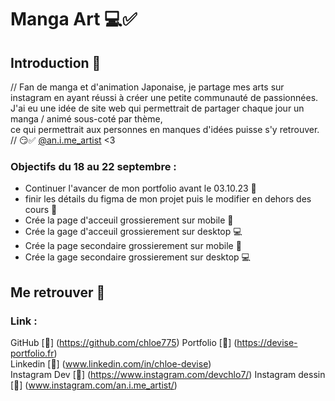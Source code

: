 # Manga Art 💻✅

## Introduction 🤑

// Fan de manga et d'animation Japonaise, je partage mes arts sur instagram en ayant réussi à créer une petite communauté de passionnées.  
J'ai eu une idée de site web qui permettrait de partager chaque jour un manga / animé sous-coté par thème,  
ce qui permettrait aux personnes en manques d'idées puisse s'y retrouver. // 😏✅
[@an.i.me_artist](https://instagram.com/an.i.me_artist?igshid=NzZhOTFlYzFmZQ==) <3

### Objectifs du 18 au 22 septembre :

- Continuer l'avancer de mon portfolio avant le 03.10.23 📖
- finir les détails du figma de mon projet puis le modifier en dehors des cours 🥹
- Crée la page d'acceuil grossierement sur mobile 📱
- Crée la gage d'acceuil grossierement sur desktop 💻
- Crée la page secondaire grossierement sur mobile 📱
- Crée la gage secondaire grossierement sur desktop 💻
## Me retrouver 📍

### Link : 


GitHub [🔗] (https://github.com/chloe775)
Portfolio [🔗] (https://devise-portfolio.fr)  
Linkedin [📱] (www.linkedin.com/in/chloe-devise)  
Instagram Dev [🔗] (https://www.instagram.com/devchlo7/)
Instagram dessin [🔗] (www.instagram.com/an.i.me_artist/)